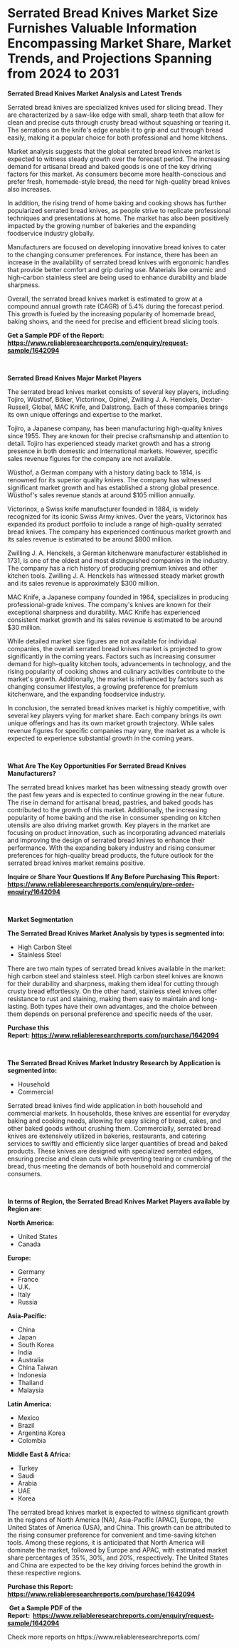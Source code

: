 <p><h1>Serrated Bread Knives Market Size Furnishes Valuable Information Encompassing Market Share, Market Trends, and Projections Spanning from 2024 to 2031</h1></p><p><strong>Serrated Bread Knives Market Analysis and Latest Trends</strong></p>
<p><p>Serrated bread knives are specialized knives used for slicing bread. They are characterized by a saw-like edge with small, sharp teeth that allow for clean and precise cuts through crusty bread without squashing or tearing it. The serrations on the knife's edge enable it to grip and cut through bread easily, making it a popular choice for both professional and home kitchens.</p><p>Market analysis suggests that the global serrated bread knives market is expected to witness steady growth over the forecast period. The increasing demand for artisanal bread and baked goods is one of the key driving factors for this market. As consumers become more health-conscious and prefer fresh, homemade-style bread, the need for high-quality bread knives also increases.</p><p>In addition, the rising trend of home baking and cooking shows has further popularized serrated bread knives, as people strive to replicate professional techniques and presentations at home. The market has also been positively impacted by the growing number of bakeries and the expanding foodservice industry globally.</p><p>Manufacturers are focused on developing innovative bread knives to cater to the changing consumer preferences. For instance, there has been an increase in the availability of serrated bread knives with ergonomic handles that provide better comfort and grip during use. Materials like ceramic and high-carbon stainless steel are being used to enhance durability and blade sharpness.</p><p>Overall, the serrated bread knives market is estimated to grow at a compound annual growth rate (CAGR) of 5.4% during the forecast period. This growth is fueled by the increasing popularity of homemade bread, baking shows, and the need for precise and efficient bread slicing tools.</p></p>
<p><strong>Get a Sample PDF of the Report:&nbsp; <a href="https://www.reliableresearchreports.com/enquiry/request-sample/1642094">https://www.reliableresearchreports.com/enquiry/request-sample/1642094</a></strong></p>
<p>&nbsp;</p>
<p><strong>Serrated Bread Knives Major Market Players</strong></p>
<p><p>The serrated bread knives market consists of several key players, including Tojiro, Wüsthof, Böker, Victorinox, Opinel, Zwilling J. A. Henckels, Dexter-Russell, Global, MAC Knife, and Dalstrong. Each of these companies brings its own unique offerings and expertise to the market.</p><p>Tojiro, a Japanese company, has been manufacturing high-quality knives since 1955. They are known for their precise craftsmanship and attention to detail. Tojiro has experienced steady market growth and has a strong presence in both domestic and international markets. However, specific sales revenue figures for the company are not available.</p><p>Wüsthof, a German company with a history dating back to 1814, is renowned for its superior quality knives. The company has witnessed significant market growth and has established a strong global presence. Wüsthof's sales revenue stands at around $105 million annually.</p><p>Victorinox, a Swiss knife manufacturer founded in 1884, is widely recognized for its iconic Swiss Army knives. Over the years, Victorinox has expanded its product portfolio to include a range of high-quality serrated bread knives. The company has experienced continuous market growth and its sales revenue is estimated to be around $800 million.</p><p>Zwilling J. A. Henckels, a German kitchenware manufacturer established in 1731, is one of the oldest and most distinguished companies in the industry. The company has a rich history of producing premium knives and other kitchen tools. Zwilling J. A. Henckels has witnessed steady market growth and its sales revenue is approximately $300 million.</p><p>MAC Knife, a Japanese company founded in 1964, specializes in producing professional-grade knives. The company's knives are known for their exceptional sharpness and durability. MAC Knife has experienced consistent market growth and its sales revenue is estimated to be around $30 million.</p><p>While detailed market size figures are not available for individual companies, the overall serrated bread knives market is projected to grow significantly in the coming years. Factors such as increasing consumer demand for high-quality kitchen tools, advancements in technology, and the rising popularity of cooking shows and culinary activities contribute to the market's growth. Additionally, the market is influenced by factors such as changing consumer lifestyles, a growing preference for premium kitchenware, and the expanding foodservice industry.</p><p>In conclusion, the serrated bread knives market is highly competitive, with several key players vying for market share. Each company brings its own unique offerings and has its own market growth trajectory. While sales revenue figures for specific companies may vary, the market as a whole is expected to experience substantial growth in the coming years.</p></p>
<p>&nbsp;</p>
<p><strong>What Are The Key Opportunities For Serrated Bread Knives Manufacturers?</strong></p>
<p><p>The serrated bread knives market has been witnessing steady growth over the past few years and is expected to continue growing in the near future. The rise in demand for artisanal bread, pastries, and baked goods has contributed to the growth of this market. Additionally, the increasing popularity of home baking and the rise in consumer spending on kitchen utensils are also driving market growth. Key players in the market are focusing on product innovation, such as incorporating advanced materials and improving the design of serrated bread knives to enhance their performance. With the expanding bakery industry and rising consumer preferences for high-quality bread products, the future outlook for the serrated bread knives market remains positive.</p></p>
<p><strong>Inquire or Share Your Questions If Any Before Purchasing This Report: <a href="https://www.reliableresearchreports.com/enquiry/pre-order-enquiry/1642094">https://www.reliableresearchreports.com/enquiry/pre-order-enquiry/1642094</a></strong></p>
<p>&nbsp;</p>
<p><strong>Market Segmentation</strong></p>
<p><strong>The Serrated Bread Knives Market Analysis by types is segmented into:</strong></p>
<p><ul><li>High Carbon Steel</li><li>Stainless Steel</li></ul></p>
<p><p>There are two main types of serrated bread knives available in the market: high carbon steel and stainless steel. High carbon steel knives are known for their durability and sharpness, making them ideal for cutting through crusty bread effortlessly. On the other hand, stainless steel knives offer resistance to rust and staining, making them easy to maintain and long-lasting. Both types have their own advantages, and the choice between them depends on personal preference and specific needs of the user.</p></p>
<p><strong>Purchase this Report:&nbsp;<a href="https://www.reliableresearchreports.com/purchase/1642094">https://www.reliableresearchreports.com/purchase/1642094</a></strong></p>
<p>&nbsp;</p>
<p><strong>The Serrated Bread Knives Market Industry Research by Application is segmented into:</strong></p>
<p><ul><li>Household</li><li>Commercial</li></ul></p>
<p><p>Serrated bread knives find wide application in both household and commercial markets. In households, these knives are essential for everyday baking and cooking needs, allowing for easy slicing of bread, cakes, and other baked goods without crushing them. Commercially, serrated bread knives are extensively utilized in bakeries, restaurants, and catering services to swiftly and efficiently slice larger quantities of bread and baked products. These knives are designed with specialized serrated edges, ensuring precise and clean cuts while preventing tearing or crumbling of the bread, thus meeting the demands of both household and commercial consumers.</p></p>
<p>&nbsp;</p>
<p><strong>In terms of Region, the Serrated Bread Knives Market Players available by Region are:</strong></p>
<p>
    <p> <strong> North America: </strong>
        <ul>
            <li>United States</li>
            <li>Canada</li>
        </ul>
        </p> 
    <p> <strong> Europe: </strong>
        <ul>
            <li>Germany</li>
            <li>France</li>
            <li>U.K.</li>
            <li>Italy</li>
            <li>Russia</li>
        </ul>
        </p> 
    <p> <strong> Asia-Pacific: </strong>
        <ul>
            <li>China</li>
            <li>Japan</li>
            <li>South Korea</li>
            <li>India</li>
            <li>Australia</li>
            <li>China Taiwan</li>
            <li>Indonesia</li>
            <li>Thailand</li>
            <li>Malaysia</li>
        </ul>
        </p> 
    <p> <strong> Latin America: </strong>
        <ul>
            <li>Mexico</li>
            <li>Brazil</li>
            <li>Argentina Korea</li>
            <li>Colombia</li>
        </ul>
        </p> 
    <p> <strong> Middle East & Africa: </strong>
        <ul>
            <li>Turkey</li>
            <li>Saudi</li>
            <li>Arabia</li>
            <li>UAE</li>
            <li>Korea</li>
        </ul>
    </p>
    </p>
<p><p>The serrated bread knives market is expected to witness significant growth in the regions of North America (NA), Asia-Pacific (APAC), Europe, the United States of America (USA), and China. This growth can be attributed to the rising consumer preference for convenient and time-saving kitchen tools. Among these regions, it is anticipated that North America will dominate the market, followed by Europe and APAC, with estimated market share percentages of 35%, 30%, and 20%, respectively. The United States and China are expected to be the key driving forces behind the growth in these respective regions.</p></p>
<p><strong>Purchase this Report: <a href="https://www.reliableresearchreports.com/purchase/1642094">https://www.reliableresearchreports.com/purchase/1642094</a></strong></p>
<p>&nbsp;<strong>Get a Sample PDF of the Report:&nbsp;&nbsp;<a href="https://www.reliableresearchreports.com/enquiry/request-sample/1642094">https://www.reliableresearchreports.com/enquiry/request-sample/1642094</a></strong></p>
<p><strong></strong></p>
<p>Check more reports on https://www.reliableresearchreports.com/</p>